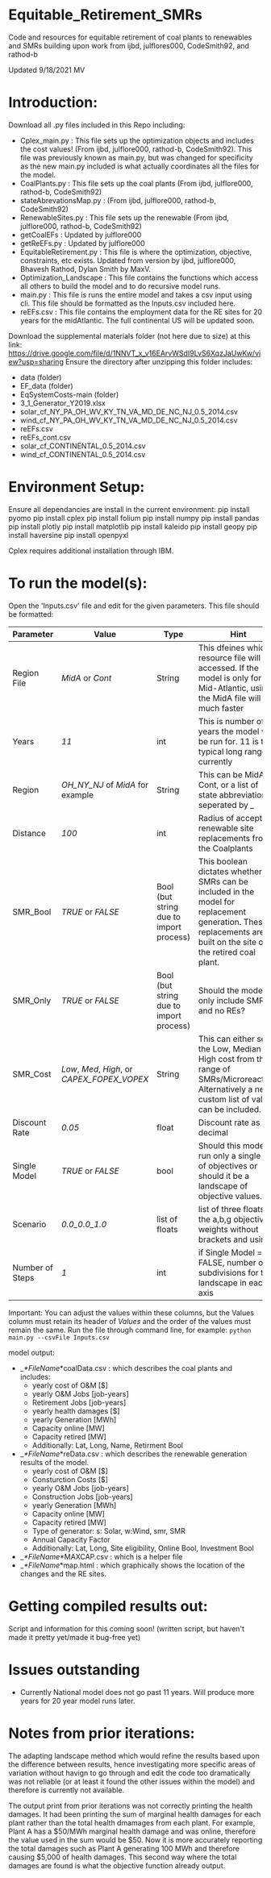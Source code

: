 # Equitable_Retirement_SMRs
Code and resources for equitable retirement of coal plants to renewables and SMRs building upon work from ijbd, julflores000, CodeSmith92, and rathod-b

Updated 9/18/2021 MV

# Introduction:
Download all .py files included in this Repo including:
- Cplex_main.py : This file sets up the optimization objects and includes the cost values! (From ijbd, julflore000, rathod-b, CodeSmith92). This file was previously known as main.py, but was changed for specificity as the new main.py included is what actually coordinates all the files for the model.
- CoalPlants.py : This file sets up the coal plants (From ijbd, julflore000, rathod-b, CodeSmith92)
- stateAbrevationsMap.py : (From ijbd, julflore000, rathod-b, CodeSmith92)
- RenewableSites.py : This file sets up the renewable  (From ijbd, julflore000, rathod-b, CodeSmith92)
- getCoalEFs : Updated by julflore000
- getReEFs.py : Updated by julflore000
- EquitableRetirement.py : This file is where the optimization, objective, constraints, etc exists. Updated from version by ijbd, julflore000, Bhavesh Rathod, Dylan Smith by MaxV.
- Optimization_Landscape : This file contains the functions which access all others to build the model and to do recursive model runs.
- main.py : This file is runs the entire model and takes a csv input using cli.  This file should be formatted as the Inputs.csv included here.
- reEFs.csv : This file contains the employment data for the RE sites for 20 years for the midAtlantic. The full continental US will be updated soon.

Download the supplemental materials folder (not here due to size) at this link: 
https://drive.google.com/file/d/1NNVT_x_v16EArvWSdI9LvS6XqzJaUwKw/view?usp=sharing
Ensure the directory after unzipping this folder includes: 
- data (folder)
- EF_data (folder)
- EqSystemCosts-main (folder)
- 3_1_Generator_Y2019.xlsx
- solar_cf_NY_PA_OH_WV_KY_TN_VA_MD_DE_NC_NJ_0.5_2014.csv
- wind_cf_NY_PA_OH_WV_KY_TN_VA_MD_DE_NC_NJ_0.5_2014.csv
- reEFs.csv
- reEFs_cont.csv
- solar_cf_CONTINENTAL_0.5_2014.csv
- wind_cf_CONTINENTAL_0.5_2014.csv

# Environment Setup:
Ensure all dependancies are install in the current environment:
pip install pyomo
pip install cplex 
pip install folium
pip install numpy
pip install pandas
pip install plotly
pip install matplotlib
pip install kaleido
pip install geopy
pip install haversine
pip install openpyxl

Cplex requires additional installation through IBM.

# To run the model(s):
Open the 'Inputs.csv' file and edit for the given parameters.
This file should be formatted:

| Parameter | Value | Type | Hint |
| --- | --- | --- | --- |
| Region File | *MidA* or *Cont* | String | This dfeines which resource file will be accessed.  If the model is only for Mid-Atlantic, using the MidA file will be much faster |
| Years | *11* | int | This is number of years the model will be run for. 11 is the typical long range currently |
| Region | *OH_NY_NJ* of *MidA* for example | String | This can be MidA, Cont, or a list of state abbreviations seperated by _ |
| Distance | *100* | int | Radius of acceptable renewable site replacements from the Coalplants |
| SMR_Bool | *TRUE* or *FALSE* | Bool (but string due to import process) | This boolean dictates whether the SMRs can be included in the model for replacement generation.  These replacements are built on the site of the retired coal plant. |
| SMR_Only | *TRUE* or *FALSE* | Bool (but string due to import process) | Should the model only include SMRs and no REs? |
| SMR_Cost | *Low*, *Med*, *High*, or *CAPEX_FOPEX_VOPEX* | String | This can either send the Low, Median or High cost from the range of SMRs/Microreactors. Alternatively a new custom list of values can be included. |
| Discount Rate | *0.05* | float | Discount rate as a decimal |
| Single Model | *TRUE* or *FALSE* | bool | Should this model run only a single set of objectives or should it be a landscape of objective values. |
| Scenario | *0.0_0.0_1.0* | list of floats | list of three floats for the a,b,g objective weights without brackets and using _ |
| Number of Steps | *1* | int | if Single Model == FALSE, number of subdivisions for the landscape in each axis |

Important: You can adjust the values within these columns, but the Values column must retain its header of *Values* and the order of the values must remain the same.
Run the file through command line, for example:
`python main.py --csvFile Inputs.csv`

model output:
- __*FileName_*coalData.csv : which describes the coal plants and includes:
  - yearly cost of O&M [$]
  - yearly O&M Jobs [job-years]
  - Retirement Jobs [job-years]
  - yearly health damages [$]
  - yearly Generation [MWh]
  - Capacity online [MW]
  - Capacity retired [MW]
  - Additionally: Lat, Long, Name, Retirment Bool
- __*FileName_*reData.csv : which describes the renewable generation results of the model.
  - yearly cost of O&M [$]
  - Consturction Costs [$]
  - yearly O&M Jobs [job-years]
  - Construction Jobs [job-years]
  - yearly Generation [MWh]
  - Capacity online [MW]
  - Capacity retired [MW]
  - Type of generator: s: Solar, w:Wind, smr, SMR
  - Annual Capacity Factor
  - Additionally: Lat, Long, Site eligibility, Online Bool, Investment Bool
- __*FileName_*MAXCAP.csv : which is a helper file
- __*FileName_*map.html : which graphically shows the location of the changes and the RE sites.

# Getting compiled results out: 
Script and information for this coming soon! (written script, but haven't made it pretty yet/made it bug-free yet)

# Issues outstanding
- Currently National model does not go past 11 years.  Will produce more years for 20 year model runs later.

# Notes from prior iterations:
The adapting landscape method which would refine the results based upon the difference between results, hence investigating more specific areas of variation without havign to go through and edit the code too dramatically was not reliable (or at least it found the other issues within the model) and therefore is currently not available. 

The output print from prior iterations was not correctly printing the health damages. It had been printing the sum of marginal health damages for each plant rather than the total health dmamages from each plant. For example, Plant A has a $50/MWh marginal health damage and was online, therefore the value used in the sum would be $50. Now it is more accurately reporting the total damages such as Plant A generating 100 MWh and therefore causing $5,000 of health damages. This second way where the total damages are found is what the objective function already output.

